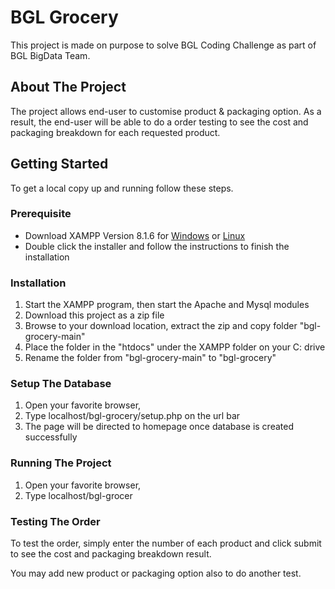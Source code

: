 # BGL Grocery

This project is made on purpose to solve BGL Coding Challenge as part of BGL BigData Team.

## About The Project

The project allows end-user to customise product & packaging option. As a result, the end-user will be able to do a order testing to see the cost and packaging breakdown for each requested product.

## Getting Started

To get a local copy up and running follow these steps.

### Prerequisite

* Download XAMPP Version 8.1.6 for <a href="https://www.apachefriends.org/download.html" target="_new">Windows</a> or  <a href="https://www.apachefriends.org/download.html" target="_new">Linux</a>
* Double click the installer and follow the instructions to finish the installation

### Installation
1. Start the XAMPP program, then start the Apache and Mysql modules
2. Download this project as a zip file
3. Browse to your download location, extract the zip and copy folder "bgl-grocery-main"
4. Place the folder in the "htdocs" under the XAMPP folder on your C: drive
5. Rename the folder from "bgl-grocery-main" to "bgl-grocery"

### Setup The Database
1. Open your favorite browser, 
2. Type localhost/bgl-grocery/setup.php on the url bar
3. The page will be directed to homepage once database is created successfully

### Running The Project
1. Open your favorite browser, 
2. Type localhost/bgl-grocer

### Testing The Order

To test the order, simply enter the number of each product and click submit to see the cost and packaging breakdown result.

You may add new product or packaging option also to do another test.